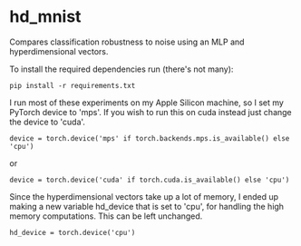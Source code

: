 # hd_mnist
Compares classification robustness to noise using an MLP and hyperdimensional vectors.

To install the required dependencies run (there's not many):

```
pip install -r requirements.txt
```

I run most of these experiments on my Apple Silicon machine, so I set my PyTorch device to 'mps'. If you wish to run this on cuda instead just change the device to 'cuda'.

```
device = torch.device('mps' if torch.backends.mps.is_available() else 'cpu')
```
or
```
device = torch.device('cuda' if torch.cuda.is_available() else 'cpu')
```

Since the hyperdimensional vectors take up a lot of memory, I ended up making a new variable hd_device that is set to 'cpu', for handling the high memory computations. This can be left unchanged.

```
hd_device = torch.device('cpu')
```

